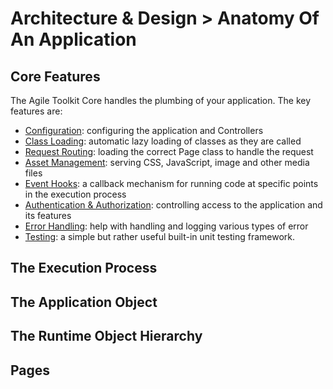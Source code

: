 # Architecture & Design > Anatomy Of An Application

## Core Features

The Agile Toolkit Core handles the plumbing of your application. The key features are:

* [Configuration](/TODO): configuring the application and Controllers
* [Class Loading](/TODO): automatic lazy loading of classes as they are called
* [Request Routing](/TODO): loading the correct Page class to handle the request
* [Asset Management](/TODO): serving CSS, JavaScript, image and other media files
* [Event Hooks](/TODO): a callback mechanism for running code at specific points in the execution process
* [Authentication & Authorization](/TODO): controlling access to the application and its features
* [Error Handling](/TODO): help with handling and logging various types of error
* [Testing](/TODO): a simple but rather useful built-in unit testing framework.

## The Execution Process


## The Application Object

## The Runtime Object Hierarchy

## Pages
